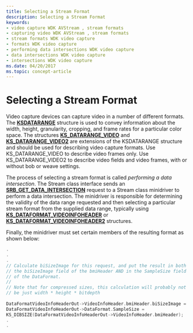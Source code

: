 ```yaml
---
title: Selecting a Stream Format
description: Selecting a Stream Format
keywords:
- video capture WDK AVStream , stream formats
- capturing video WDK AVStream , stream formats
- stream formats WDK video capture
- formats WDK video capture
- performing data intersections WDK video capture
- data intersections WDK video capture
- intersections WDK video capture
ms.date: 04/20/2017
ms.topic: concept-article
---
```


# Selecting a Stream Format


Video capture devices can capture video in a number of different formats. The [**KSDATARANGE**](/previous-versions/ff561658(v=vs.85)) structure is used to convey information about the width, height, granularity, cropping, and frame rates for a particular color space. The structures [**KS\_DATARANGE\_VIDEO**](/windows-hardware/drivers/ddi/ksmedia/ns-ksmedia-tagks_datarange_video) and [**KS\_DATARANGE\_VIDEO2**](/windows-hardware/drivers/ddi/ksmedia/ns-ksmedia-tagks_datarange_video2) are extensions of the KSDATARANGE structure and should be used for describing video capture formats. Use KS\_DATARANGE\_VIDEO to describe video frames only. Use KS\_DATARANGE\_VIDEO2 to describe video fields and video frames, with or without bob or weave settings.

The process of selecting a stream format is called *performing a data intersection*. The Stream class interface sends an [**SRB\_GET\_DATA\_INTERSECTION**](./srb-get-data-intersection.md) request to a Stream class minidriver to perform a data intersection. The minidriver is responsible for determining the validity of the data range requested and then selecting a particular stream format from the supplied data range, typically using [**KS\_DATAFORMAT\_VIDEOINFOHEADER**](/windows-hardware/drivers/ddi/ksmedia/ns-ksmedia-tagks_dataformat_videoinfoheader) or [**KS\_DATAFORMAT\_VIDEOINFOHEADER2**](/windows-hardware/drivers/ddi/ksmedia/ns-ksmedia-tagks_dataformat_videoinfoheader2) structures.

Finally, the minidriver must set certain members of the resulting format as shown below:

```cpp
.
.
.
// Calculate biSizeImage for this request, and put the result in both
// the biSizeImage field of the bmiHeader AND in the SampleSize field
// of the DataFormat.
//
// Note that for compressed sizes, this calculation will probably not
// be just width * height * bitdepth
 
DataFormatVideoInfoHeaderOut->VideoInfoHeader.bmiHeader.biSizeImage =
DataFormatVideoInfoHeaderOut->DataFormat.SampleSize = 
KS_DIBSIZE(DataFormatVideoInfoHeaderOut->VideoInfoHeader.bmiHeader);
.
.
```

 

